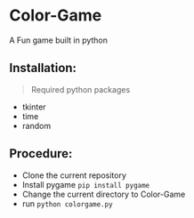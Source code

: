 # Color-Game
A Fun game built in python

## Installation:

> Required python packages
- tkinter
- time
- random

## Procedure:
- Clone the current repository
- Install pygame ```pip install pygame```
- Change the current directory to Color-Game
- run ```python colorgame.py```
